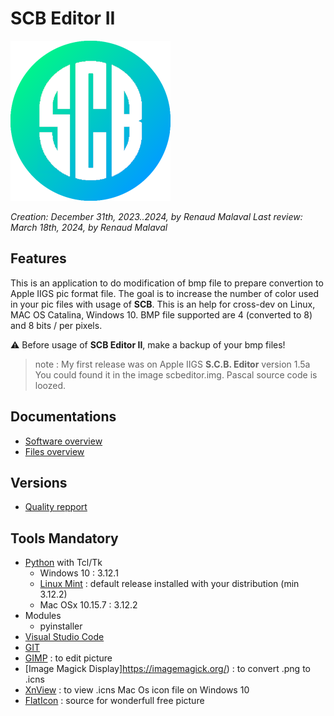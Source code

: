
# **SCB Editor II**

![Alt text](scbeditor2_T_256x256.png "scbeditor2")

_Creation: December 31th, 2023..2024, by Renaud Malaval_
_Last review: March 18th, 2024, by Renaud Malaval_

## Features

  This is an application to do modification of bmp file to prepare convertion to Apple IIGS pic format file.
  The goal is to increase the number of color used in your pic files with usage of **SCB**.
  This is an help for cross-dev on Linux, MAC OS Catalina, Windows 10.
  BMP file supported are 4 (converted to 8) and 8 bits / per pixels.
 
  :warning: Before usage of **SCB Editor II**, make a backup of your bmp files!

> note : My first release was on Apple IIGS **S.C.B. Editor** version 1.5a
> You could found it in the image scbeditor.img.
> Pascal source code is loozed.

## **Documentations**

- [Software overview](Documents/manual.md)
- [Files overview](Documents/Catalog_Files.md)

## **Versions**

- [Quality repport](Quality_pylint_log.md)

## **Tools Mandatory**

- [Python](https://www.python.org/) with Tcl/Tk
  - Windows 10 : 3.12.1
  - [Linux Mint](https://linuxmint.com/) : default release installed with your distribution (min 3.12.2)  
  - Mac OSx 10.15.7 : 3.12.2
- Modules
  - pyinstaller
- [Visual Studio Code](https://code.visualstudio.com/)
- [GIT](https://git-scm.com/)
- [GIMP](https://www.gimp.org/) : to edit picture
- [Image Magick Display]https://imagemagick.org/) : to convert .png to .icns
- [XnView](https://www.xnview.com/) : to view .icns Mac Os icon file on Windows 10
- [FlatIcon](https://www.flaticon.com) : source for wonderfull free picture
